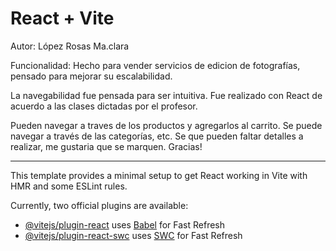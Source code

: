 # React + Vite

Autor: López Rosas Ma.clara

Funcionalidad: Hecho para vender servicios de edicion de fotografías, pensado para mejorar su escalabilidad.

La navegabilidad fue pensada para ser intuitiva. Fue realizado con React de acuerdo a las clases dictadas por el profesor. 

Pueden navegar a traves de los productos y agregarlos al carrito. Se puede navegar a través de las categorías, etc. Se que pueden faltar detalles a realizar, me gustaria que se marquen. Gracias!


--------------

This template provides a minimal setup to get React working in Vite with HMR and some ESLint rules.

Currently, two official plugins are available:

- [@vitejs/plugin-react](https://github.com/vitejs/vite-plugin-react/blob/main/packages/plugin-react/README.md) uses [Babel](https://babeljs.io/) for Fast Refresh
- [@vitejs/plugin-react-swc](https://github.com/vitejs/vite-plugin-react-swc) uses [SWC](https://swc.rs/) for Fast Refresh
